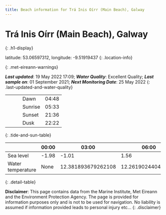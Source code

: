 ```yaml
---
title: Beach information for Trá Inis Oírr (Main Beach), Galway
---
```

# Trá Inis Oírr (Main Beach), Galway 
{: .h1-display}

latitude: 53.06597312, longitude: -9.51919437
{: .location-info}


{: .met-eireann-warnings}

___Last updated___: 19 May 2022 17:09; ___Water Quality___: Excellent Quality;
___Last sample on___: 01 September 2021; ___Next Monitoring Date___: 25 May 2022
{: .last-updated-and-water-quality}

|   |   |   |   |   |
|---|---|---|---|---|
|   |   |   | Dawn  | 04:48 |
|   |   |   | Sunrise  | 05:33 |
|   |   |   | Sunset  | 21:36 |
|   |   |   | Dusk  | 22:22 |
{: .tide-and-sun-table}

<div></div>

| | 00:00 | 03:00 | 06:00 | 09:00 | 12:00 | 15:00 | 18:00 | 21:00 |
|---|---|---|---|---|---|---|---|---|
| Sea level | -1.98 | -1.01 | 1.56 | 0.94| -1.58 | -1.03 | 1.53 | 1.3 |
| Water temperature | None | 12.381893679262108 | 12.261902440416996 | 12.292728352235532 | 12.459805694615266 | 12.604152924871716 | 12.574961691098549 | 12.442399098870801 |
{: .detail-table}

__Disclaimer__: This page contains data from the Marine Institute,
Met Eireann and the Environment Protection Agency. The page is provided for
information purposes only and is not to be used for navigation. No liability
is assumed if information provided leads to personal injury etc...
{: .disclaimer}